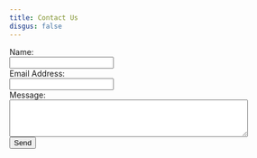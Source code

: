 ```yaml
---
title: Contact Us
disgus: false
---
```


<form action="https://formspree.io/xwkeekyp" method="POST">
  <!-- You can include any type of input here. Just don't forget to set the name parameter. -->
   Name:<br>
  <input type="text" name="name"><br>
  Email Address:<br>  
  <input type="email" name="email"><br>
   Message:<br>
  <textarea rows="4" cols="50" name="message"></textarea><br>
  <button type="submit">Send</button>
</form>
